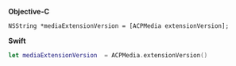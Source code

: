 **Objective-C**

```objc
NSString *mediaExtensionVersion = [ACPMedia extensionVersion];
```

**Swift**

```swift
let mediaExtensionVersion  = ACPMedia.extensionVersion()
```